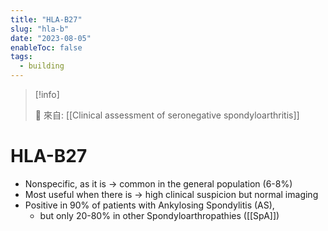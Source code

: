 ```yaml
---
title: "HLA-B27"
slug: "hla-b"
date: "2023-08-05"
enableToc: false
tags:
  - building
---
```


> [!info]
>
> 🌱 來自: [[Clinical assessment of seronegative spondyloarthritis]]

# HLA-B27

- Nonspecific, as it is → common in the general population (6-8%)
- Most useful when there is → high clinical suspicion but normal imaging
- Positive in 90% of patients with Ankylosing Spondylitis (AS),
  - but only 20-80% in other Spondyloarthropathies ([[SpA]])
